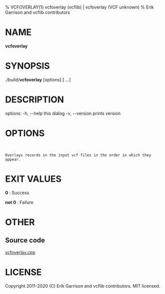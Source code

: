 % VCFOVERLAY(1) vcfoverlay (vcflib) | vcfoverlay (VCF unknown)
% Erik Garrison and vcflib contributors

# NAME

**vcfoverlay**

# SYNOPSIS

./build/**vcfoverlay** [options] [<vcf file> ...]

# DESCRIPTION

options: -h, --help this dialog -v, --version prints version



# OPTIONS

```


Overlays records in the input vcf files in the order in which they appear.

```





# EXIT VALUES

**0**
: Success

**not 0**
: Failure

# OTHER

## Source code

[vcfoverlay.cpp](https://github.com/vcflib/vcflib/blob/master/src/vcfoverlay.cpp)

# LICENSE

Copyright 2011-2020 (C) Erik Garrison and vcflib contributors. MIT licensed.

<!--
  Created with ./scripts/bin2md.rb scripts/bin2md-template.erb
-->
